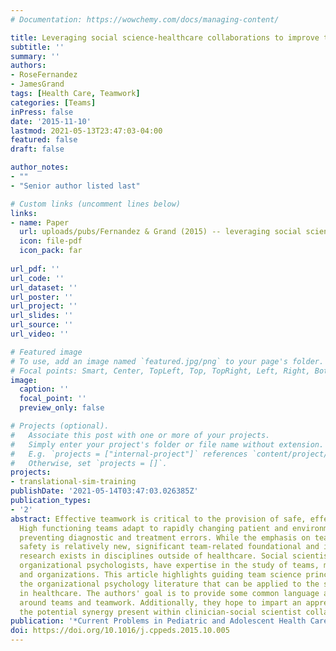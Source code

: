 ```yaml
---
# Documentation: https://wowchemy.com/docs/managing-content/

title: Leveraging social science-healthcare collaborations to improve teamwork and patient safety
subtitle: ''
summary: ''
authors:
- RoseFernandez
- JamesGrand
tags: [Health Care, Teamwork]
categories: [Teams]
inPress: false
date: '2015-11-10'
lastmod: 2021-05-13T23:47:03-04:00
featured: false
draft: false

author_notes:
- ""
- "Senior author listed last"

# Custom links (uncomment lines below)
links:
- name: Paper
  url: uploads/pubs/Fernandez & Grand (2015) -- leveraging social science-healthcare collaborations.pdf
  icon: file-pdf
  icon_pack: far
  
url_pdf: ''
url_code: ''
url_dataset: ''
url_poster: ''
url_project: ''
url_slides: ''
url_source: ''
url_video: ''

# Featured image
# To use, add an image named `featured.jpg/png` to your page's folder.
# Focal points: Smart, Center, TopLeft, Top, TopRight, Left, Right, BottomLeft, Bottom, BottomRight.
image:
  caption: ''
  focal_point: ''
  preview_only: false

# Projects (optional).
#   Associate this post with one or more of your projects.
#   Simply enter your project's folder or file name without extension.
#   E.g. `projects = ["internal-project"]` references `content/project/deep-learning/index.md`.
#   Otherwise, set `projects = []`.
projects: 
- translational-sim-training
publishDate: '2021-05-14T03:47:03.026385Z'
publication_types:
- '2'
abstract: Effective teamwork is critical to the provision of safe, effective healthcare.
  High functioning teams adapt to rapidly changing patient and environmental factors,
  preventing diagnostic and treatment errors. While the emphasis on teamwork and patient
  safety is relatively new, significant team-related foundational and implementation
  research exists in disciplines outside of healthcare. Social scientists, including,
  organizational psychologists, have expertise in the study of teams, multi-team units,
  and organizations. This article highlights guiding team science principles from
  the organizational psychology literature that can be applied to the study of teams
  in healthcare. The authors' goal is to provide some common language and understanding
  around teams and teamwork. Additionally, they hope to impart an appreciation for
  the potential synergy present within clinician-social scientist collaborations.
publication: '*Current Problems in Pediatric and Adolescent Health Care, 45*, 370-377'
doi: https://doi.org/10.1016/j.cppeds.2015.10.005
---
```

